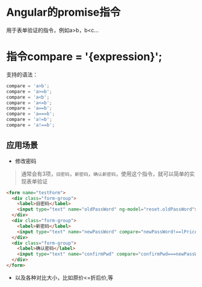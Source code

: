 # Angular的promise指令

用于表单验证的指令，例如a>b，b<c...

# 指令compare = '{expression}';

支持的语法：

```js
compare = 'a>b';
compare = 'a>=b';
compare = 'a<b';
compare = 'a<=b';
compare = 'a==b';
compare = 'a===b';
compare = 'a!=b';
compare = 'a!==b';
```

## 应用场景

* 修改密码

> 通常会有3项，`旧密码`，`新密码`，`确认新密码`，使用这个指令，就可以简单的实现表单验证

```html
<form name="testForm">
  <div class="form-group">
    <label>旧密码</label>
    <input type="text" name="oldPassWord" ng-model="reset.oldPassWord">
  </div>
  <div class="form-group">
    <label>新密码</label>
    <input type="text" name="newPassWord" compare="newPassWord!==lPrice" ng-model="reset.newPassWord">
  </div>
  <div class="form-group">
    <label>确认密码</label>
    <input type="text" name="confirmPwd" compare="confirmPwd===newPassWord" ng-model="reset.newPassWord">
  </div>
</form>
```

* 以及各种对比大小，比如原价<=折后价,等
